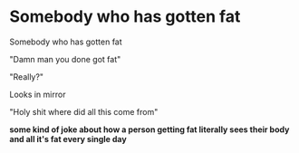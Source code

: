 # Somebody who has gotten fat

Somebody who has gotten fat

"Damn man you done got fat"

"Really?"

Looks in mirror

"Holy shit where did all this come from"

**some kind of joke about how a person getting fat literally sees their body and all it's fat every single day** 
